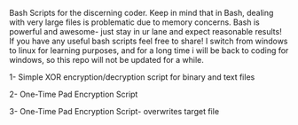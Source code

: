 Bash Scripts for the discerning coder. Keep in mind that in Bash, dealing with very large files is problematic due to memory concerns. Bash is powerful  and awesome- just stay in ur lane and expect reasonable results! If you have any useful bash scripts feel free to share! I switch from windows to linux for learning purposes, and for a long time i will be back to coding for windows, so this repo will not be updated for a while. 

1- Simple XOR encryption/decryption script for binary and text files

2- One-Time Pad Encryption Script 

3- One-Time Pad Encryption Script- overwrites target file

